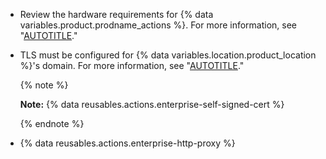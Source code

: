 - Review the hardware requirements for {% data variables.product.prodname_actions %}. For more information, see "[AUTOTITLE](/admin/github-actions/getting-started-with-github-actions-for-your-enterprise/getting-started-with-github-actions-for-github-enterprise-server#review-hardware-considerations)."
- TLS must be configured for {% data variables.location.product_location %}'s domain. For more information, see "[AUTOTITLE](/admin/configuration/configuring-network-settings/configuring-tls)."

  {% note %}
  
  **Note:** {% data reusables.actions.enterprise-self-signed-cert %}

  {% endnote %}
- {% data reusables.actions.enterprise-http-proxy %}
